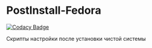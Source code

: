 # PostInstall-Fedora

[![Codacy Badge](https://api.codacy.com/project/badge/Grade/d0acfc62dbe84bd591037d6023e4b428)](https://app.codacy.com/app/sensor-dream/Fedora-post-Install?utm_source=github.com&utm_medium=referral&utm_content=sensor-dream/Fedora-post-Install&utm_campaign=Badge_Grade_Settings)

Скрипты настройки после установки чистой системы
